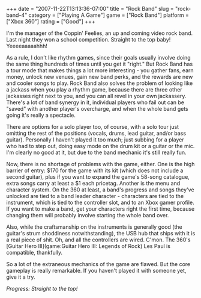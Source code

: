 +++
date = "2007-11-22T13:13:36-07:00"
title = "Rock Band"
slug = "rock-band-4"
category = ["Playing A Game"]
game = ["Rock Band"]
platform = ["Xbox 360"]
rating = ["Good"]
+++

I'm the manager of the Coppin' Feelies, an up and coming video rock band.  Last night they won a school competition.  Straight to the top baby!  Yeeeeaaaaahhh!

As a rule, I don't like rhythm games, since their goals usually involve doing the same thing hundreds of times until you get it "right."  But Rock Band has a tour mode that makes things a lot more interesting - you gather fans, earn money, unlock new venues, gain new band perks, and the rewards are new and cooler songs to play.  Rock Band also solves the problem of looking like a jackass when you play a rhythm game, because there are three other jackasses right next to you, and you can all revel in your own jackassery.  There's a lot of band synergy in it, individual players who fail out can be "saved" with another player's overcharge, and when the whole band gets going it's really a spectacle.

There are options for a solo player too, of course, with a solo tour just omitting the rest of the positions (vocals, drums, lead guitar, and/or bass guitar).  Personally I haven't played it too much; just subbing for a player who had to step out, doing easy mode on the drum kit or a guitar or the mic.  I'm clearly no good at it, but due to the band mechanic it's still really fun.

Now, there is no shortage of problems with the game, either.  One is the high barrier of entry: $170 for the game with its kit (which does not include a second guitar), plus if you want to expand the game's 58-song catalogue, extra songs carry at least a $1 each pricetag.  Another is the menu and character system.  On the 360 at least, a band's progress and songs they've unlocked are tied to a band leader character - characters are tied to the instrument, which is tied to the controller slot, and to an Xbox gamer profile.  If you want to make a band, get your characters right the first time, because changing them will probably involve starting the whole band over.

Also, while the craftsmanship on the instruments is generally good (the guitar's strum shoddiness notwithstanding), the USB hub that ships with it is a real piece of shit.  Oh, and all the controllers are wired.  C'mon.  The 360's [Guitar Hero III](game:Guitar Hero III: Legends of Rock) Les Paul is compatible, thankfully.

So a lot of the extraneous mechanics of the game are flawed.  But the core gameplay is really remarkable.  If you haven't played it with someone yet, give it a try.

<i>Progress: Straight to the top!</i>